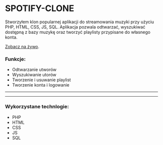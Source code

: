 # SPOTIFY-CLONE
Stworzyłem klon popularnej aplikacji do streamowania muzyki przy użyciu PHP, HTML, CSS, JS, SQL.
Aplikacja pozwala odtwarzać, wyszukiwać dostępną z bazy muzykę oraz tworzyć playlisty przypisane do własnego konta. 

[Zobacz na żywo](http://szuflandia.pjwstk.edu.pl/~s30574/Spotify-clone/).

### Funkcje:
- Odtwarzanie utworów
- Wyszukiwanie utorów
- Tworzenie i usuwanie playlist
- Tworzenie konta i logowanie 

---
_______________________________________________________________________

### Wykorzystane technlogie: 
- PHP
- HTML
- CSS
- JS 
- SQL

